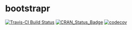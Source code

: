 # bootstrapr

[![Travis-CI Build Status](https://travis-ci.org/vpnagraj/bootstrapr.svg?branch=master)](https://travis-ci.org/vpnagraj/bootstrapr)
[![CRAN_Status_Badge](http://www.r-pkg.org/badges/version/bootstrapr)](https://cran.r-project.org/package=bootstrapr)
[![codecov](https://codecov.io/gh/vpnagraj/bootstrapr/branch/master/graph/badge.svg)](https://codecov.io/gh/vpnagraj/bootstrapr)
